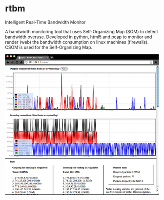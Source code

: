 # rtbm
Intelligent Real-Time Bandwidth Monitor

A bandwidth monitoring tool that uses Self-Organizing Map (SOM) to detect bandwidth overuse. Developed in python, html5 and pcap to monitor and render (web) the bandwidth consumption on linux machines (firewalls). CSOM is used for the Self-Organizing Map.

![alt tag](https://raw.githubusercontent.com/gnvo/rtbm/master/wiki/images/rtbm.png)